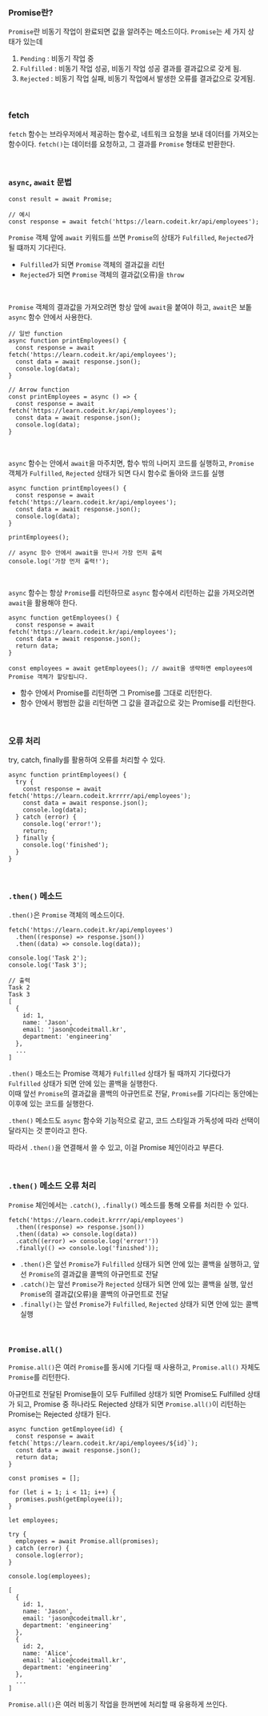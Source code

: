 ### Promise란?

`Promise`란 비동기 작업이 완료되면 값을 알려주는 메소드이다.
`Promise`는 세 가지 상태가 있는데

1. `Pending` : 비동기 작업 중
2. `Fulfilled` : 비동기 작업 성공, 비동기 작업 성공 결과를 결과값으로 갖게 됨.
3. `Rejected` : 비동기 작업 실패, 비동기 작업에서 발생한 오류를 결과값으로 갖게됨.

<br>

### fetch

`fetch` 함수는 브라우저에서 제공하는 함수로, 네트워크 요청을 보내 데이터를 가져오는 함수이다.
`fetch()`는 데이터를 요청하고, 그 결과를 `Promise` 형태로 반환한다.

<br>

### `async`, `await` 문법

```
const result = await Promise;

// 예시
const response = await fetch('https://learn.codeit.kr/api/employees');
```

`Promise` 객체 앞에 `await` 키워드를 쓰면 `Promise`의 상태가 `Fulfilled`, `Rejected`가 될 떄까지 기다린다.

- `Fulfilled`가 되면 `Promise` 객체의 결과값을 리턴
- `Rejected`가 되면 `Promise` 객체의 결과값(오류)을 `throw`

<br>

`Promise` 객체의 결과값을 가져오려면 항상 앞에 `await`을 붙여야 하고, `await`은 보톹 `async` 함수 안에서 사용한다.

```
// 일반 function
async function printEmployees() {
  const response = await fetch('https://learn.codeit.kr/api/employees');
  const data = await response.json();
  console.log(data);
}

// Arrow function
const printEmployees = async () => {
  const response = await fetch('https://learn.codeit.kr/api/employees');
  const data = await response.json();
  console.log(data);
}
```

<br>

`async` 함수는 안에서 `await`을 마주치면, 함수 밖의 나머지 코드를 실행하고, `Promise` 객체가 `Fulfilled`, `Rejected` 상태가 되면 다시 함수로 돌아와 코드를 실행

```
async function printEmployees() {
  const response = await fetch('https://learn.codeit.kr/api/employees');
  const data = await response.json();
  console.log(data);
}

printEmployees();

// async 함수 안에서 await을 만나서 가장 먼저 출력
console.log('가장 먼저 출력!');
```

<br>

`async` 함수는 항상 `Promise`를 리턴하므로 `async` 함수에서 리턴하는 값을 가져오려면 `await`을 활용해야 한다.

```
async function getEmployees() {
  const response = await fetch('https://learn.codeit.kr/api/employees');
  const data = await response.json();
  return data;
}

const employees = await getEmployees(); // await을 생략하면 employees에 Promise 객체가 할당됩니다.
```

- 함수 안에서 Promise를 리턴하면 그 Promise를 그대로 리턴한다.
- 함수 안에서 평범한 값을 리턴하면 그 값을 결과값으로 갖는 Promise를 리턴한다.

<br>

### 오류 처리

try, catch, finally를 활용하여 오류를 처리할 수 있다.

```
async function printEmployees() {
  try {
    const response = await fetch('https://learn.codeit.krrrrr/api/employees');
    const data = await response.json();
    console.log(data);
  } catch (error) {
    console.log('error!');
    return;
  } finally {
    console.log('finished');
  }
}
```

<br>

### ```.then()``` 메소드

```.then()```은 `Promise` 객체의 메소드이다.

```
fetch('https://learn.codeit.kr/api/employees')
  .then((response) => response.json())
  .then((data) => console.log(data));

console.log('Task 2');
console.log('Task 3');
```
```
// 출력
Task 2
Task 3
[
  {
    id: 1,
    name: 'Jason',
    email: 'jason@codeitmall.kr',
    department: 'engineering'
  },
  ...
]
```
`.then()` 매소드는 Promise 객체가 `Fulfilled` 상태가 될 때까지 기다렸다가 `Fulfilled` 상태가 되면 안에 있는 콜백을 실행한다.<br>
이때 앞선 `Promise`의 결과값을 콜백의 아규먼트로 전달, `Promise`를 기다리는 동안에는 이후에 있는 코드를 실행한다.

`.then()` 메소드도 `async` 함수와 기능적으로 같고, 코드 스타일과 가독성에 따라 선택이 달라지는 것 뿐이라고 한다.

따라서 `.then()`을 연결해서 쓸 수 있고, 이걸 Promise 체인이라고 부른다.

<br>

### `.then()` 메소드 오류 처리

`Promise` 체인에서는 `.catch()`, `.finally()` 메소드를 통해 오류를 처리한 수 있다.

```
fetch('https://learn.codeit.krrrr/api/employees')
  .then((response) => response.json())
  .then((data) => console.log(data))
  .catch((error) => console.log('error!'))
  .finally(() => console.log('finished'));
```

- `.then()`은 앞선 `Promise`가 `Fulfilled` 상태가 되면 안에 있는 콜백을 실행하고, 앞선 `Promise`의 결과값을 콜백의 아규먼트로 전달
- `.catch()`는 앞선 `Promise`가 `Rejected` 상태가 되면 안에 있는 콜백을 실행, 앞선 `Promis`e의 결과값(오류)을 콜백의 아규먼트로 전달
- `.finally()`는 앞선 `Promise`가 `Fulfilled`, `Rejected` 상태가 되면 안에 있는 콜백 실행

<br>

### `Promise.all()`

`Promise.all()`은 여러 `Promise`를 동시에 기다릴 때 사용하고, `Promise.all()` 자체도 `Promise`를 리턴한다.

아규먼트로 전달된 Promise들이 모두 Fulfilled 상태가 되면 Promise도 Fulfilled 상태가 되고,
Promise 중 하나라도 Rejected 상태가 되면 `Promise.all()`이 리턴하는 Promise는 Rejected 상태가 된다.

```
async function getEmployee(id) {
  const response = await fetch(`https://learn.codeit.kr/api/employees/${id}`);
  const data = await response.json();
  return data;
}

const promises = [];

for (let i = 1; i < 11; i++) {
  promises.push(getEmployee(i));
}

let employees;

try {
  employees = await Promise.all(promises);
} catch (error) {
  console.log(error);
}

console.log(employees);
```

```
[
  {
    id: 1,
    name: 'Jason',
    email: 'jason@codeitmall.kr',
    department: 'engineering'
  },
  {
    id: 2,
    name: 'Alice',
    email: 'alice@codeitmall.kr',
    department: 'engineering'
  },
  ...
]
```

`Promise.all()`은 여러 비동기 작업을 한꺼번에 처리할 때 유용하게 쓰인다.